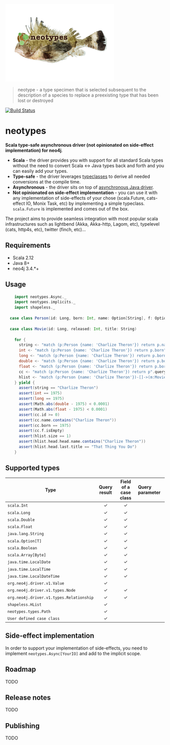 ![Logo](neotypes.png)

> neotype - a type specimen that is selected subsequent to the description of a species to replace a preexisting type that has been lost or destroyed

[![Build Status](https://travis-ci.org/neotypes/neotypes.svg?branch=master)](https://travis-ci.org/neotypes/neotypes)

# neotypes

**Scala type-safe asynchronous driver (not opinionated on side-effect implementation) for neo4j**.

* **Scala** - the driver provides you with support for all standard Scala types without the need to convert Scala <-> Java types back and forth and you can easily add your types.
* **Type-safe** - the driver leverages [typeclasses](https://blog.scalac.io/2017/04/19/typeclasses-in-scala.html) to derive all needed conversions at the compile time.
* **Asynchronous** - the driver sits on top of [asynchronous Java driver](https://neo4j.com/blog/beta-release-java-driver-async-api-neo4j/).
* **Not opinionated on side-effect implementation** - you can use it with any implementation of side-effects of your chose (scala.Future, cats-effect
 IO, Monix Task, etc) by implementing a simple typeclass. `scala.Future` is implemented and comes out of the box.

The project aims to provide seamless integration with most popular scala infrastructures such as lightbend (Akka, Akka-http, Lagom, etc), typelevel (cats, http4s, etc), twitter (finch, etc)...


## Requirements

* Scala 2.12
* Java 8+
* neo4j 3.4.*+

## Usage

```scala
    import neotypes.Async._
    import neotypes.implicits._
    import shapeless._

  case class Person(id: Long, born: Int, name: Option[String], f: Option[Int])

  case class Movie(id: Long, released: Int, title: String)

    for {
      string <- "match (p:Person {name: 'Charlize Theron'}) return p.name".query[String]().single(s)
      int <- "match (p:Person {name: 'Charlize Theron'}) return p.born".query[Int]().single(s)
      long <- "match (p:Person {name: 'Charlize Theron'}) return p.born".query[Long]().single(s)
      double <- "match (p:Person {name: 'Charlize Theron'}) return p.born".query[Double]().single(s)
      float <- "match (p:Person {name: 'Charlize Theron'}) return p.born".query[Float]().single(s)
      cc <- "match (p:Person {name: 'Charlize Theron'}) return p".query[Person]().single(s)
      hlist <- "match (p:Person {name: 'Charlize Theron'})-[]->(m:Movie) return p,m".query[Person :: Movie :: HNil]().list(s)
    } yield {
      assert(string == "Charlize Theron")
      assert(int == 1975)
      assert(long == 1975)
      assert(Math.abs(double - 1975) < 0.0001)
      assert(Math.abs(float - 1975) < 0.0001)
      assert(cc.id >= 0)
      assert(cc.name.contains("Charlize Theron"))
      assert(cc.born == 1975)
      assert(cc.f.isEmpty)
      assert(hlist.size == 1)
      assert(hlist.head.head.name.contains("Charlize Theron"))
      assert(hlist.head.last.title == "That Thing You Do")
    }
```

## Supported types


| Type                                      | Query result   | Field of a case class | Query parameter  |
| ----------------------------------------- |:--------------:| :--------------------:|:-----------------|
| `scala.Int                             `  | ✓              |✓||
| `scala.Long                            `  | ✓              |✓||
| `scala.Double                          `  | ✓              |✓||
| `scala.Float                           `  | ✓              |✓||
| `java.lang.String                      `  | ✓              |✓||
| `scala.Option[T]                       `  | ✓              |✓||
| `scala.Boolean                         `  | ✓              |✓||
| `scala.Array[Byte]                     `  | ✓              |✓||
| `java.time.LocalDate                   `  | ✓              |✓||
| `java.time.LocalTime                   `  | ✓              |✓||
| `java.time.LocalDateTime               `  | ✓              |✓||
| `org.neo4j.driver.v1.Value             `  | ✓              |||
| `org.neo4j.driver.v1.types.Node        `  | ✓              |✓||
| `org.neo4j.driver.v1.types.Relationship`  | ✓              |✓||
| `shapeless.HList                       `  | ✓              |||
| `neotypes.types.Path                   `  | ✓              |||
| `User defined case class               `  | ✓              |||


## Side-effect implementation

In order to support your implementation of side-effects, you need to implement `neotypes.Async[YourIO]` and add to the implicit scope.

## Roadmap

TODO

## Release notes

TODO

## Publishing

TODO
